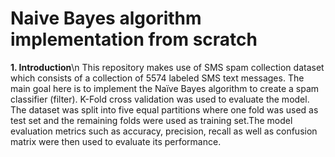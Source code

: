 # Naive Bayes algorithm implementation from scratch

**1. Introduction**\n
This repository makes use of SMS spam collection dataset which consists of a collection of 5574 labeled SMS text messages. The main goal here is to implement the Naïve Bayes algorithm to create a spam classifier (filter). K-Fold cross validation was used to evaluate the model. The dataset was split into five equal
partitions where one fold was used as test set and the remaining folds were used as training set.The model evaluation metrics such as accuracy, precision, recall as well as confusion matrix were
then used to evaluate its performance.
